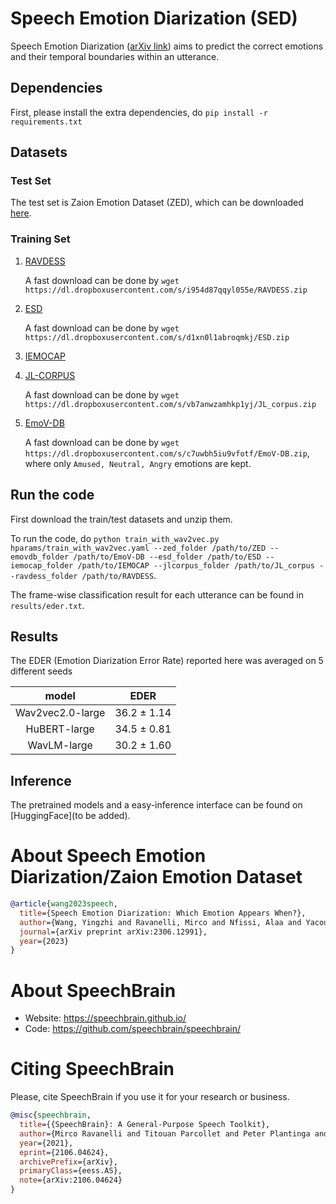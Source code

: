 # Speech Emotion Diarization (SED)

Speech Emotion Diarization ([arXiv link](https://arxiv.org/pdf/2211.01910.pdf)) aims to predict the correct emotions and their temporal boundaries within an utterance.

## Dependencies

First, please install the extra dependencies, do  `pip install -r requirements.txt`


## Datasets

### Test Set
The test set is Zaion Emotion Dataset (ZED), which can be downloaded [here](https://zaion.ai/en/resources/zaion-lab-blog/zaion-emotion-dataset/).

### Training Set
1. [RAVDESS](https://zenodo.org/record/1188976)

   A fast download can be done by `wget https://dl.dropboxusercontent.com/s/i954d87qqyl055e/RAVDESS.zip`

   <!-- Unzip and rename the folder as "RAVDESS". -->

2. [ESD](https://github.com/HLTSingapore/Emotional-Speech-Data)

   A fast download can be done by `wget https://dl.dropboxusercontent.com/s/d1xn0l1abroqmkj/ESD.zip`
   <!-- Unzip and rename the folder as "ESD". -->

3. [IEMOCAP](https://sail.usc.edu/iemocap/iemocap_release.htm)


4. [JL-CORPUS](https://www.kaggle.com/datasets/tli725/jl-corpus?resource=download)

   A fast download can be done by `wget https://dl.dropboxusercontent.com/s/vb7anwzamhkp1yj/JL_corpus.zip`

5. [EmoV-DB](https://openslr.org/115/)

   A fast download can be done by `wget https://dl.dropboxusercontent.com/s/c7uwbh5iu9vfotf/EmoV-DB.zip`, where only `Amused, Neutral, Angry` emotions are kept.


## Run the code

First download the train/test datasets and unzip them.

To run the code, do `python train_with_wav2vec.py hparams/train_with_wav2vec.yaml --zed_folder /path/to/ZED --emovdb_folder /path/to/EmoV-DB --esd_folder /path/to/ESD --iemocap_folder /path/to/IEMOCAP --jlcorpus_folder /path/to/JL_corpus --ravdess_folder /path/to/RAVDESS`.

The frame-wise classification result for each utterance can be found in `results/eder.txt`.


## Results

The EDER (Emotion Diarization Error Rate) reported here was averaged on 5 different seeds

| model | EDER |
|:-------------:|:---------------------------:|
| Wav2vec2.0-large | 36.2 ± 1.14 |
| HuBERT-large | 34.5 ± 0.81 |
| WavLM-large | 30.2 ± 1.60 |

## Inference

The pretrained models and a easy-inference interface can be found on [HuggingFace](to be added).



# **About Speech Emotion Diarization/Zaion Emotion Dataset**

```bibtex
@article{wang2023speech,
  title={Speech Emotion Diarization: Which Emotion Appears When?},
  author={Wang, Yingzhi and Ravanelli, Mirco and Nfissi, Alaa and Yacoubi, Alya},
  journal={arXiv preprint arXiv:2306.12991},
  year={2023}
}
```

# **About SpeechBrain**
- Website: https://speechbrain.github.io/
- Code: https://github.com/speechbrain/speechbrain/

# **Citing SpeechBrain**
Please, cite SpeechBrain if you use it for your research or business.

```bibtex
@misc{speechbrain,
  title={{SpeechBrain}: A General-Purpose Speech Toolkit},
  author={Mirco Ravanelli and Titouan Parcollet and Peter Plantinga and Aku Rouhe and Samuele Cornell and Loren Lugosch and Cem Subakan and Nauman Dawalatabad and Abdelwahab Heba and Jianyuan Zhong and Ju-Chieh Chou and Sung-Lin Yeh and Szu-Wei Fu and Chien-Feng Liao and Elena Rastorgueva and François Grondin and William Aris and Hwidong Na and Yan Gao and Renato De Mori and Yoshua Bengio},
  year={2021},
  eprint={2106.04624},
  archivePrefix={arXiv},
  primaryClass={eess.AS},
  note={arXiv:2106.04624}
}
```